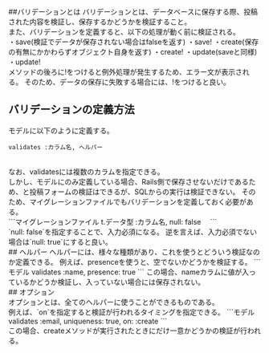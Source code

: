 ##バリデーションとは
バリデーションとは、データベースに保存する際、投稿された内容を検証し、保存するかどうかを検証すること。
<br>
また、バリデーションを定義すると、以下の処理が動く前に検証される。
<br>
・save(検証でデータが保存されない場合はfalseを返す)
・save!
・create(保存の有無にかかわらずオブジェクト自身を返す)
・create!
・update(saveと同様)
・update!
<br>
メソッドの後ろに!をつけると例外処理が発生するため、エラー文が表示される。
そのため、データの保存に失敗する場合には、!をつけると良い。
<br>
## バリデーションの定義方法
モデルに以下のように定義する。
```モデル
validates :カラム名, ヘルパー
```
<br>
なお、validatesには複数のカラムを指定できる。
<br>
しかし、モデルにのみ定義している場合、Rails側で保存させないだけであるため、と投稿フォームの検証はできるが、SQLからの実行は検証できない。
そのため、マイグレーションファイルでもバリデーションを定義しておく必要がある。
<br>
```マイグレーションファイル
t.データ型 :カラム名, null: false　
```
<br>
`null: false`を指定することで、入力必須になる。
逆を言えば、入力必須でない場合は`null: true`にすると良い。
<br>
## ヘルパー
ヘルパーには、様々な種類があり、これを使うとどういう検証なのか定義できる。
例えば、presenceを使うと、空でないかどうかを検証する。
```モデル
validates :name, presence: true
```
この場合、nameカラムに値が入っているかどうか検証し、入っていない場合には保存されない。
<br>
## オプション
<br>
オプションとは、全てのヘルパーに使うことができるものである。
<br>
例えば、`on`を指定すると検証が行われるタイミングを指定できる。
```モデル
validates :email, uniqueness: true, on: :create
```
<br>
この場合、createメソッドが実行されたときにだけ一意かどうかの検証が行われる。
